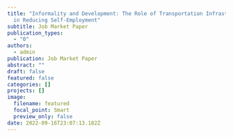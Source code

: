 ```yaml
---
title: "Informality and Development: The Role of Transportation Infrastructure
  in Reducing Self-Employment"
subtitle: Job Market Paper
publication_types:
  - "0"
authors:
  - admin
publication: Job Market Paper
abstract: ""
draft: false
featured: false
categories: []
projects: []
image:
  filename: featured
  focal_point: Smart
  preview_only: false
date: 2022-09-16T23:07:13.182Z
---
```

